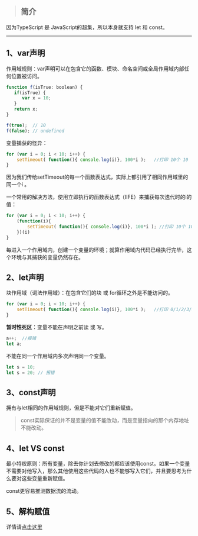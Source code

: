 > ## 简介

因为TypeScript 是 JavaScript的超集，所以本身就支持 let 和 const。

---

## 1、var声明

作用域规则：var声明可以在包含它的函数、模块、命名空间或全局作用域内部任何位置被访问。

```js
function f(isTrue: boolean) {
   if(isTrue) {
      var x = 10;
   }
   return x;
}

f(true);  // 10
f(false); // undefined
```

变量捕获的怪异：

```js
for (var i = 0; i < 10; i++) {
    setTimeout( function(){ console.log(i)}, 100*i );   //打印 10个 10
}
```

因为我们传给setTimeout的每一个函数表达式，实际上都引用了相同作用域里的同一个i 。

一个常用的解决方法，使用立即执行的函数表达式（IIFE）来捕获每次迭代时的i的值：

```js
for (var i = 0; i < 10; i++) {
    (function(i){
        setTimeout( function(){ console.log(i)}, 100*i ); //打印 10个 10
    })(i)
}
```

每进入一个作用域内，创建一个变量的环境；就算作用域内代码已经执行完毕，这个环境与其捕获的变量仍然存在。

## 2、let声明

块作用域（词法作用域）：在包含它们的块 或 for循环之外是不能访问的。

```js
for (var i = 0; i < 10; i++) {
    setTimeout( function(){ console.log(i)}, 100*i );   //打印 0/1/2/3/4/5/6/7/8/9
}
```

**暂时性死区**：变量不能在声明之前读 或 写。

```js
a++;  //报错
let a;
```

不能在同一个作用域内多次声明同一个变量。

```js
let s = 10;
let s = 20; // 报错
```

## 3、const声明

拥有与let相同的作用域规则，但是不能对它们重新赋值。

> const实际保证的并不是变量的值不能改动，而是变量指向的那个内存地址不能改动。

## 4、let VS const

最小特权原则：所有变量，除去你计划去修改的都应该使用const。如果一个变量不需要对他写入，那么其他使用这些代码的人也不能够写入它们，并且要思考为什么要对这些变量重新赋值。

const更容易推测数据流的流动。

## 5、解构赋值

详情请[点击这里](https://www.cnblogs.com/james23dong/p/8520538.html)



